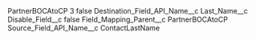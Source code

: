 <?xml version="1.0" encoding="UTF-8"?>
<CustomMetadata xmlns="http://soap.sforce.com/2006/04/metadata" xmlns:xsi="http://www.w3.org/2001/XMLSchema-instance" xmlns:xsd="http://www.w3.org/2001/XMLSchema">
    <label>PartnerBOCAtoCP 3</label>
    <protected>false</protected>
    <values>
        <field>Destination_Field_API_Name__c</field>
        <value xsi:type="xsd:string">Last_Name__c</value>
    </values>
    <values>
        <field>Disable_Field__c</field>
        <value xsi:type="xsd:boolean">false</value>
    </values>
    <values>
        <field>Field_Mapping_Parent__c</field>
        <value xsi:type="xsd:string">PartnerBOCAtoCP</value>
    </values>
    <values>
        <field>Source_Field_API_Name__c</field>
        <value xsi:type="xsd:string">ContactLastName</value>
    </values>
</CustomMetadata>
